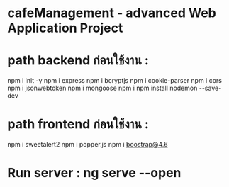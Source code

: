 # cafeManagement - advanced Web Application Project
# path backend ก่อนใช้งาน :
npm i init -y
npm i express
npm i bcryptjs
npm i cookie-parser
npm i cors
npm i jsonwebtoken
npm i mongoose
npm i npm install nodemon --save-dev
# path frontend ก่อนใช้งาน :
npm i sweetalert2
npm i popper.js
npm i boostrap@4.6
# Run server : ng serve --open
